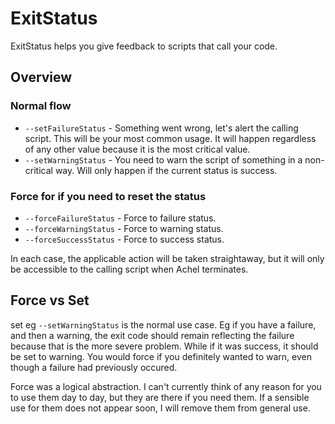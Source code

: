 # ExitStatus

ExitStatus helps you give feedback to scripts that call your code.

## Overview

### Normal flow
* `--setFailureStatus` - Something went wrong, let's alert the calling script. This will be your most common usage. It will happen regardless of any other value because it is the most critical value.
* `--setWarningStatus` - You need to warn the script of something in a non-critical way. Will only happen if the current status is success.

### Force for if you need to reset the status
* `--forceFailureStatus` - Force to failure status.
* `--forceWarningStatus` - Force to warning status.
* `--forceSuccessStatus` - Force to success status.

In each case, the applicable action will be taken straightaway, but it will only be accessible to the calling script when Achel terminates.

## Force vs Set

set eg `--setWarningStatus` is the normal use case. Eg if you have a failure, and then a warning, the exit code should remain reflecting the failure because that is the more severe problem. While if it was success, it should be set to warning. You would force if you definitely wanted to warn, even though a failure had previously occured.

Force was a logical abstraction. I can't currently think of any reason for you to use them day to day, but they are there if you need them. If a sensible use for them does not appear soon, I will remove them from general use.


